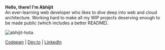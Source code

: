 **Hello, there! I'm Abhijit**  
An ever-learning web developer who likes to dive deep into web and cloud architecture. Working hard to make all my WIP projects deserving enough to be made public (which includes a better README).

<img src="https://github-readme-stats.vercel.app/api?username=abhijit-hota&show_icons=true&theme=dark" alt="abhijit-hota" />

[Codepen](https://codepen.io/kretaceous) | [Dev.to](https://dev.to/kretaceous) | [LinkedIn](https://linkedin.com/in/abhijit-hota-a57050197)

<!-- [![My Randos image](https://randos.online/u/abhijit-hota)](https://randos.online/u/abhijit-hota/next) -->
